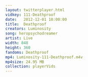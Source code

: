 ```yaml
---
layout: twitterplayer.html
vidkey: 111-Deathproof
date:   2012-12-01 10:00:00
title:  Deathproof
creators: Luminosity
song: heropsychodreamer
artist: Live
width: 848
height: 360
fandoms: Deathproof
mp4: Luminosity-111-Deathproof.m4v
mp4size: 24.95 MB
collection: playerVids
---
```


  <div>
  
  </div>
  